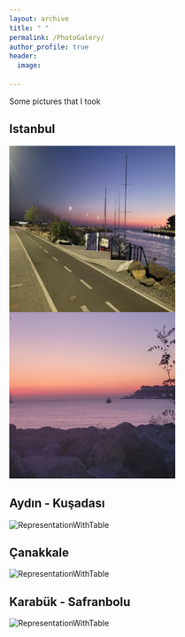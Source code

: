 ```yaml
---
layout: archive
title: " "
permalink: /PhotoGalery/
author_profile: true
header:
  image: 
  
---
```


Some pictures that I took

## Istanbul

<img src="../galery/ist1.jpg" alt="ist1" width="300" height="300" style="float:left">
<img src="../galery/ist2.jpg" alt="ist2" width="300" height="300">

## Aydın - Kuşadası

<img src="../WebDesignsFolder/.." alt="RepresentationWithTable">

## Çanakkale

<img src="../WebDesignsFolder/.." alt="RepresentationWithTable">


## Karabük - Safranbolu

<img src="../WebDesignsFolder/.." alt="RepresentationWithTable">
